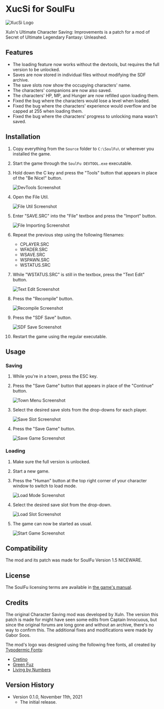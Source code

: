 # XucSi for SoulFu

![XucSi Logo](Graphics/logo.png?raw=true)

Xuln's Ultimate Character Saving: Improvements is a patch for a mod of Secret of
Ultimate Legendary Fantasy: Unleashed.


## Features

- The loading feature now works without the devtools, but requires the full
  version to be unlocked.
- Saves are now stored in individual files without modifying the SDF archive.
- The save slots now show the occupying characters' name.
- The characters' companions are now also saved.
- The characters' HP, MP, and Hunger are now refilled upon loading them.
- Fixed the bug where the characters would lose a level when loaded.
- Fixed the bug where the characters' experience would overflow and be capped at
  255 when loading them.
- Fixed the bug where the characters' progress to unlocking mana wasn't saved.


## Installation

 1. Copy everything from the `Source` folder to `C:\SoulFu\` or wherever you
    installed the game.
 2. Start the game through the `SoulFu DEVTOOL.exe` executable.
 3. Hold down the C key and press the "Tools" button that appears in place of
    the "Be Nice!" button.

    ![DevTools Screenshot](Documentation/devtools.png?raw=true)

 4. Open the File Util.

    ![File Util Screenshot](Documentation/file-util.png?raw=true)

 5. Enter "SAVE.SRC" into the "File" textbox and press the "Import" button.

    ![File Importing Screenshot](Documentation/file-importing.png?raw=true)

 6. Repeat the previous step using the following filenames:
    - CPLAYER.SRC
    - WFADER.SRC
    - WSAVE.SRC
    - WSPAWN.SRC
    - WSTATUS.SRC
 7. While "WSTATUS.SRC" is still in the textbox, press the "Text Edit" button.

    ![Text Edit Screenshot](Documentation/text-edit.png?raw=true)

 8. Press the "Recompile" button.

    ![Recompile Screenshot](Documentation/recompile.png?raw=true)

 9. Press the "SDF Save" button.

    ![SDF Save Screenshot](Documentation/sdf-save.png?raw=true)

10. Restart the game using the regular executable.


## Usage

### Saving

 1. While you're in a town, press the ESC key.
 2. Press the "Save Game" button that appears in place of the "Continue" button.

    ![Town Menu Screenshot](Documentation/town-menu.png?raw=true)

 3. Select the desired save slots from the drop-downs for each player.

    ![Save Slot Screenshot](Documentation/save-slot.png?raw=true)

 4. Press the "Save Game" button.

    ![Save Game Screenshot](Documentation/save-game.png?raw=true)


### Loading

 1. Make sure the full version is unlocked.
 2. Start a new game.
 3. Press the "Human" button at the top right corner of your character window to
    switch to load mode.

    ![Load Mode Screenshot](Documentation/load-mode.png?raw=true)

 4. Select the desired save slot from the drop-down.

    ![Load Slot Screenshot](Documentation/load-slot.png?raw=true)

5. The game can now be started as usual.

    ![Start Game Screenshot](Documentation/start-game.png?raw=true)


## Compatibility

The mod and its patch was made for SoulFu Version 1.5 NICEWARE.


## License

The SoulFu licensing terms are available in [the game's manual](Manual.htm).


## Credits

The original Character Saving mod was developed by Xuln. The version this patch
is made for might have seen some edits from Captain Innocuous, but since the
original forums are long gone and without an archive, there's no way to confirm
this. The additional fixes and modifications were made by Gabor Soos.

The mod's logo was designed using the following free fonts, all created by
[Typodermic Fonts](https://typodermicfonts.com):

  - [Cretino](https://typodermicfonts.com/cretino-for-fancy-lads/)
  - [Green Fuz](https://typodermicfonts.com/green-fuz/)
  - [Living by Numbers](https://typodermicfonts.com/living-by-numbers/)


## Version History

- Version 0.1.0, November 11th, 2021
  - The initial release.
